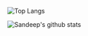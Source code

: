 ![Top Langs](https://github-readme-stats.vercel.app/api/top-langs/?username=tsksandeep&layout=compact&theme=radical)

![Sandeep's github stats](https://github-readme-stats.vercel.app/api?username=tsksandeep&count_private=true&show_icons=true&theme=radical) 
